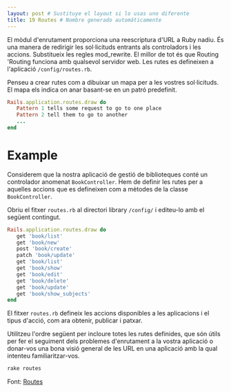 ```yaml
---
layout: post # Sustituye el layout si lo usas uno diferente
title: 19 Routes # Nombre generado automáticamente
---
```


El mòdul d'enrutament proporciona una reescriptura d'URL a Ruby nadiu. És una manera de redirigir les sol·licituds entrants als controladors i les accions. Substitueix les regles mod_rewrite. El millor de tot és que Routing 'Routing funciona amb qualsevol servidor web. Les rutes es defineixen a l'aplicació `/config/routes.rb`.

Penseu a crear rutes com a dibuixar un mapa per a les vostres sol·licituds. El mapa els indica on anar basant-se en un patró predefinit.

```ruby
Rails.application.routes.draw do
   Pattern 1 tells some request to go to one place
   Pattern 2 tell them to go to another
   ...
end
```

# Example

Considerem que la nostra aplicació de gestió de biblioteques conté un controlador anomenat `BookController`. Hem de definir les rutes per a aquelles accions que es defineixen com a mètodes de la classe `BookController`.

Obriu el fitxer `routes.rb` al directori library `/config/` i editeu-lo amb el següent contingut.

```ruby
Rails.application.routes.draw do
   get 'book/list'
   get 'book/new'
   post 'book/create'
   patch 'book/update'
   get 'book/list'
   get 'book/show'
   get 'book/edit'
   get 'book/delete'
   get 'book/update'
   get 'book/show_subjects'
end
```

El fitxer `routes.rb` defineix les accions disponibles a les aplicacions i el tipus d'acció, com ara obtenir, publicar i patxar.

Utilitzeu l'ordre següent per incloure totes les rutes definides, que són útils per fer el seguiment dels problemes d'enrutament a la vostra aplicació o donar-vos una bona visió general de les URL en una aplicació amb la qual intenteu familiaritzar-vos.

```ruby
rake routes
```

Font: [Routes](https://www.tutorialspoint.com/ruby-on-rails/rails-routes.htm)
